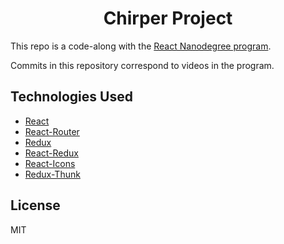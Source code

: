 <h1 align="center"> Chirper Project </h1>

This repo is a code-along with the [React Nanodegree program](https://www.udacity.com/course/react-nanodegree--nd019).

Commits in this repository correspond to videos in the program.

## Technologies Used

- [React](https://www.npmjs.com/package/react)
- [React-Router](https://www.npmjs.com/package/react-router)
- [Redux](https://www.npmjs.com/package/redux)
- [React-Redux](https://www.npmjs.com/package/react-redux)
- [React-Icons](https://www.npmjs.com/package/react-icons)
- [Redux-Thunk](https://www.npmjs.com/package/redux-thunk)

## License

MIT
